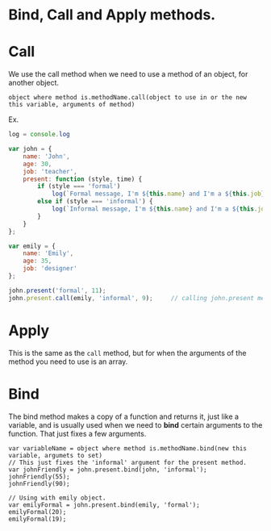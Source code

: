 # Bind, Call and Apply methods.

# Call

We use the call method when we need to use a method of an object, for another object.

```
object where method is.methodName.call(object to use in or the new this variable, arguments of method)
```

Ex.

```jsx
log = console.log

var john = {
    name: 'John',
    age: 30,
    job: 'teacher',
    present: function (style, time) {
        if (style === 'formal')
            log(`Formal message, I'm ${this.name} and I'm a ${this.job}, its ${time} o'clock`);
        else if (style === 'informal') {
            log(`Informal message, I'm ${this.name} and I'm a ${this.job}, its ${time} o'clock`);
        }
    }
};

var emily = {
    name: 'Emily',
    age: 35,
    job: 'designer'
};

john.present('formal', 11);
john.present.call(emily, 'informal', 9);     // calling john.present method for emily. 
```

# Apply

This is the same as the `call` method, but for when the arguments of the method you need to use is an array.

# Bind

The bind method makes a copy of a function and returns it, just like a variable, and is usually used when we need to **bind** certain arguments to the function. That just fixes a few arguments.

```
var variableName = object where method is.methodName.bind(new this variable, argumets to set)
// This just fixes the 'informal' argument for the present method.
var johnFriendly = john.present.bind(john, 'informal');
johnFriendly(55);
johnFriendly(90);

// Using with emily object.
var emilyFormal = john.present.bind(emily, 'formal');
emilyFormal(20);
emilyFormal(19);
```